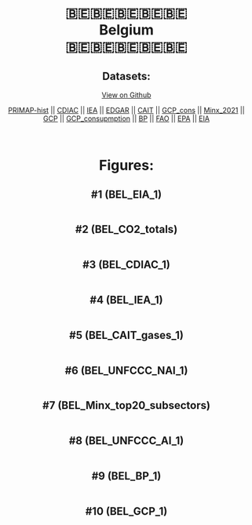 
<center>
<h1 align="center">
🇧🇪🇧🇪🇧🇪🇧🇪🇧🇪
<br>
Belgium
<br>
🇧🇪🇧🇪🇧🇪🇧🇪🇧🇪
</h1>
<h2>Datasets:</h2>
<p><a href="https://github.com/dquintani/Greenhouse-Data/tree/master/country_data/BEL_Belgium/data">View on Github</a>
<br></p><p><a href="data/BEL_PRIMAP-hist.csv">PRIMAP-hist</a> || <a href="data/BEL_CDIAC.csv">CDIAC</a> || <a href="data/BEL_IEA.csv">IEA</a> || <a href="data/BEL_EDGAR.csv">EDGAR</a> || <a href="data/BEL_CAIT.csv">CAIT</a> || <a href="data/BEL_GCP_cons.csv">GCP_cons</a> || <a href="data/BEL_Minx_2021.csv">Minx_2021</a> || <a href="data/BEL_GCP.csv">GCP</a> || <a href="data/BEL_GCP_consupmption.csv">GCP_consupmption</a> || <a href="data/BEL_BP.csv">BP</a> || <a href="data/BEL_FAO.csv">FAO</a> || <a href="data/BEL_EPA.csv">EPA</a> || <a href="data/BEL_EIA.csv">EIA</a></p><p><br></p>
<h1>Figures:</h1><h2>#1 (BEL_EIA_1)</h2>
<p><img alt="" src="figures/BEL_EIA_1.png" /></p><h2>#2 (BEL_CO2_totals)</h2>
<p><img alt="" src="figures/BEL_CO2_totals.png" /></p><h2>#3 (BEL_CDIAC_1)</h2>
<p><img alt="" src="figures/BEL_CDIAC_1.png" /></p><h2>#4 (BEL_IEA_1)</h2>
<p><img alt="" src="figures/BEL_IEA_1.png" /></p><h2>#5 (BEL_CAIT_gases_1)</h2>
<p><img alt="" src="figures/BEL_CAIT_gases_1.png" /></p><h2>#6 (BEL_UNFCCC_NAI_1)</h2>
<p><img alt="" src="figures/BEL_UNFCCC_NAI_1.png" /></p><h2>#7 (BEL_Minx_top20_subsectors)</h2>
<p><img alt="" src="figures/BEL_Minx_top20_subsectors.png" /></p><h2>#8 (BEL_UNFCCC_AI_1)</h2>
<p><img alt="" src="figures/BEL_UNFCCC_AI_1.png" /></p><h2>#9 (BEL_BP_1)</h2>
<p><img alt="" src="figures/BEL_BP_1.png" /></p><h2>#10 (BEL_GCP_1)</h2>
<p><img alt="" src="figures/BEL_GCP_1.png" /></p>